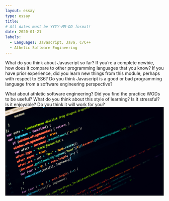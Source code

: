 ```yaml
---
layout: essay
type: essay
title: 
# All dates must be YYYY-MM-DD format!
date: 2020-01-21
labels:
  - Languages: Javascript, Java, C/C++
  - Athetic Software Engineering
---
```

What do you think about Javascript so far? If you’re a complete newbie, how does it compare to other programming languages that you know? If you have prior experience, did you learn new things from this module, perhaps with respect to ES6? Do you think Javascript is a good or bad programming language from a software engineering perspective?

What about athletic software engineering? Did you find the practice WODs to be useful? What do you think about this style of learning? Is it stressful? Is it enjoyable? Do you think it will work for you?
<img class="ui medium left floated image" src="../images/java.jpeg">

